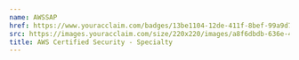 ```yaml
---
name: AWSSAP
href: https://www.youracclaim.com/badges/13be1104-12de-411f-8bef-99a9d7935aa8
src: https://images.youracclaim.com/size/220x220/images/a8f6dbdb-636e-49a4-8d4d-e8fad8d53fa5/AWS-Security-Specialty.png
title: AWS Certified Security - Specialty
---
```

